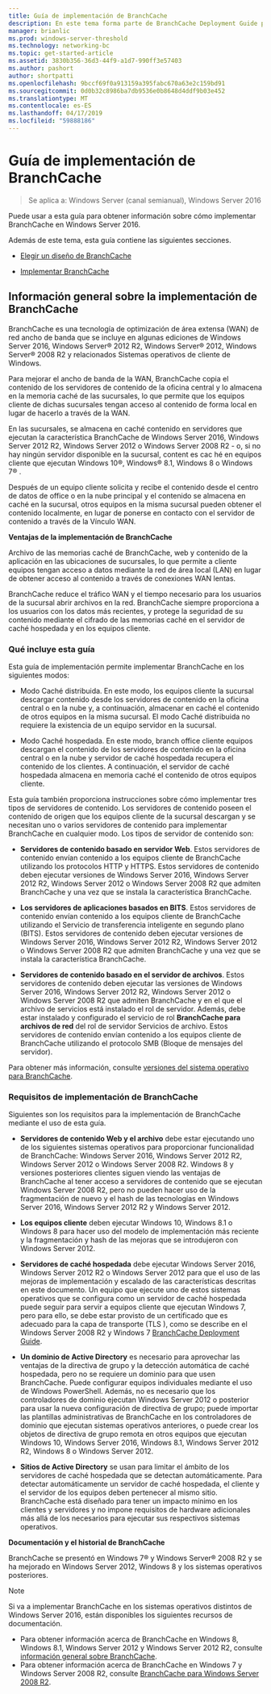 ```yaml
---
title: Guía de implementación de BranchCache
description: En este tema forma parte de BranchCache Deployment Guide para Windows Server 2016, que demuestra cómo implementar BranchCache en los modos de caché distribuida y hospedada para optimizar el uso de ancho de banda WAN de sucursales
manager: brianlic
ms.prod: windows-server-threshold
ms.technology: networking-bc
ms.topic: get-started-article
ms.assetid: 3830b356-36d3-44f9-a1d7-990ff3e57403
ms.author: pashort
author: shortpatti
ms.openlocfilehash: 9bccf69f0a913159a395fabc670a63e2c159bd91
ms.sourcegitcommit: 0d0b32c8986ba7db9536e0b8648d4ddf9b03e452
ms.translationtype: MT
ms.contentlocale: es-ES
ms.lasthandoff: 04/17/2019
ms.locfileid: "59888186"
---
```

# <a name="branchcache-deployment-guide"></a>Guía de implementación de BranchCache

>Se aplica a: Windows Server (canal semianual), Windows Server 2016

Puede usar a esta guía para obtener información sobre cómo implementar BranchCache en Windows Server 2016.  
  
Además de este tema, esta guía contiene las siguientes secciones.  
  
-   [Elegir un diseño de BranchCache](../../branchcache/plan/Choosing-a-BranchCache-Design.md)  
  
-   [Implementar BranchCache](../../branchcache/deploy/Deploy-BranchCache.md)  
  
## <a name="branchcache-deployment-overview"></a>Información general sobre la implementación de BranchCache

BranchCache es una tecnología de optimización de área extensa (WAN) de red ancho de banda que se incluye en algunas ediciones de Windows Server 2016, Windows Server&reg; 2012 R2, Windows Server&reg; 2012, Windows Server&reg; 2008 R2 y relacionados Sistemas operativos de cliente de Windows.  
  
Para mejorar el ancho de banda de la WAN, BranchCache copia el contenido de los servidores de contenido de la oficina central y lo almacena en la memoria caché de las sucursales, lo que permite que los equipos cliente de dichas sucursales tengan acceso al contenido de forma local en lugar de hacerlo a través de la WAN.  
  
En las sucursales, se almacena en caché contenido en servidores que ejecutan la característica BranchCache de Windows Server 2016, Windows Server 2012 R2, Windows Server 2012 o Windows Server 2008 R2 - o, si no hay ningún servidor disponible en la sucursal, content es cac hé en equipos cliente que ejecutan Windows 10&reg;, Windows&reg; 8.1, Windows 8 o Windows 7&reg; .  
  
Después de un equipo cliente solicita y recibe el contenido desde el centro de datos de office o en la nube principal y el contenido se almacena en caché en la sucursal, otros equipos en la misma sucursal pueden obtener el contenido localmente, en lugar de ponerse en contacto con el servidor de contenido a través de la Vínculo WAN.  
  
**Ventajas de la implementación de BranchCache**  
  
Archivo de las memorias caché de BranchCache, web y contenido de la aplicación en las ubicaciones de sucursales, lo que permite a cliente equipos tengan acceso a datos mediante la red de área local (LAN) en lugar de obtener acceso al contenido a través de conexiones WAN lentas.  
  
BranchCache reduce el tráfico WAN y el tiempo necesario para los usuarios de la sucursal abrir archivos en la red.  BranchCache siempre proporciona a los usuarios con los datos más recientes, y protege la seguridad de su contenido mediante el cifrado de las memorias caché en el servidor de caché hospedada y en los equipos cliente.  
  
### <a name="what-this-guide-provides"></a>Qué incluye esta guía  
Esta guía de implementación permite implementar BranchCache en los siguientes modos:  
  
-   Modo Caché distribuida. En este modo, los equipos cliente la sucursal descargar contenido desde los servidores de contenido en la oficina central o en la nube y, a continuación, almacenar en caché el contenido de otros equipos en la misma sucursal. El modo Caché distribuida no requiere la existencia de un equipo servidor en la sucursal.  
  
-   Modo Caché hospedada. En este modo, branch office cliente equipos descargan el contenido de los servidores de contenido en la oficina central o en la nube y servidor de caché hospedada recupera el contenido de los clientes. A continuación, el servidor de caché hospedada almacena en memoria caché el contenido de otros equipos cliente.  
  
Esta guía también proporciona instrucciones sobre cómo implementar tres tipos de servidores de contenido. Los servidores de contenido poseen el contenido de origen que los equipos cliente de la sucursal descargan y se necesitan uno o varios servidores de contenido para implementar BranchCache en cualquier modo. Los tipos de servidor de contenido son:  
  
-   **Servidores de contenido basado en servidor Web**. Estos servidores de contenido envían contenido a los equipos cliente de BranchCache utilizando los protocolos HTTP y HTTPS. Estos servidores de contenido deben ejecutar versiones de Windows Server 2016, Windows Server 2012 R2, Windows Server 2012 o Windows Server 2008 R2 que admiten BranchCache y una vez que se instala la característica BranchCache.  
  
-   **Los servidores de aplicaciones basados en BITS**. Estos servidores de contenido envían contenido a los equipos cliente de BranchCache utilizando el Servicio de transferencia inteligente en segundo plano (BITS). Estos servidores de contenido deben ejecutar versiones de Windows Server 2016, Windows Server 2012 R2, Windows Server 2012 o Windows Server 2008 R2 que admiten BranchCache y una vez que se instala la característica BranchCache.  
  
-   **Servidores de contenido basado en el servidor de archivos**. Estos servidores de contenido deben ejecutar las versiones de Windows Server 2016, Windows Server 2012 R2, Windows Server 2012 o Windows Server 2008 R2 que admiten BranchCache y en el que el archivo de servicios está instalado el rol de servidor. Además, debe estar instalado y configurado el servicio de rol **BranchCache para archivos de red** del rol de servidor Servicios de archivo. Estos servidores de contenido envían contenido a los equipos cliente de BranchCache utilizando el protocolo SMB (Bloque de mensajes del servidor).  
  
Para obtener más información, consulte [versiones del sistema operativo para BranchCache](https://technet.microsoft.com/windows-server-docs/networking/branchcache/branchcache#a-namebkmkosaoperating-system-versions-for-branchcache).  
  
### <a name="branchcache-deployment-requirements"></a>Requisitos de implementación de BranchCache

Siguientes son los requisitos para la implementación de BranchCache mediante el uso de esta guía.  
  
-   **Servidores de contenido Web y el archivo** debe estar ejecutando uno de los siguientes sistemas operativos para proporcionar funcionalidad de BranchCache: Windows Server 2016, Windows Server 2012 R2, Windows Server 2012 o Windows Server 2008 R2. Windows 8 y versiones posteriores clientes siguen viendo las ventajas de BranchCache al tener acceso a servidores de contenido que se ejecutan Windows Server 2008 R2, pero no pueden hacer uso de la fragmentación de nuevo y el hash de las tecnologías en Windows Server 2016, Windows Server 2012 R2 y Windows Server 2012.  
  
-   **Los equipos cliente** deben ejecutar Windows 10, Windows 8.1 o Windows 8 para hacer uso del modelo de implementación más reciente y la fragmentación y hash de las mejoras que se introdujeron con Windows Server 2012.  
  
-   **Servidores de caché hospedada** debe ejecutar Windows Server 2016, Windows Server 2012 R2 o Windows Server 2012 para que el uso de las mejoras de implementación y escalado de las características descritas en este documento.  Un equipo que ejecute uno de estos sistemas operativos que se configura como un servidor de caché hospedada puede seguir para servir a equipos cliente que ejecutan Windows 7, pero para ello, se debe estar provisto de un certificado que es adecuado para la capa de transporte (TLS ), como se describe en el Windows Server 2008 R2 y Windows 7 [BranchCache Deployment Guide](https://technet.microsoft.com/library/ee649232.aspx).  
  
-   **Un dominio de Active Directory** es necesario para aprovechar las ventajas de la directiva de grupo y la detección automática de caché hospedada, pero no se requiere un dominio para que usen BranchCache.  Puede configurar equipos individuales mediante el uso de Windows PowerShell. Además, no es necesario que los controladores de dominio ejecutan Windows Server 2012 o posterior para usar la nueva configuración de directiva de grupo; puede importar las plantillas administrativas de BranchCache en los controladores de dominio que ejecutan sistemas operativos anteriores, o puede crear los objetos de directiva de grupo remota en otros equipos que ejecutan Windows 10, Windows Server 2016, Windows 8.1, Windows Server 2012 R2, Windows 8 o Windows Server 2012.

-   **Sitios de Active Directory** se usan para limitar el ámbito de los servidores de caché hospedada que se detectan automáticamente.  Para detectar automáticamente un servidor de caché hospedada, el cliente y el servidor de los equipos deben pertenecer al mismo sitio. BranchCache está diseñado para tener un impacto mínimo en los clientes y servidores y no impone requisitos de hardware adicionales más allá de los necesarios para ejecutar sus respectivos sistemas operativos.  

**Documentación y el historial de BranchCache**

BranchCache se presentó en Windows 7&reg; y Windows Server&reg; 2008 R2 y se ha mejorado en Windows Server 2012, Windows 8 y los sistemas operativos posteriores.

> [!NOTE]
> Si va a implementar BranchCache en los sistemas operativos distintos de Windows Server 2016, están disponibles los siguientes recursos de documentación.
> 
> - Para obtener información acerca de BranchCache en Windows 8, Windows 8.1, Windows Server 2012 y Windows Server 2012 R2, consulte [información general sobre BranchCache](https://technet.microsoft.com/library/hh831696.aspx).  
> - Para obtener información acerca de BranchCache en Windows 7 y Windows Server 2008 R2, consulte [BranchCache para Windows Server 2008 R2](https://technet.microsoft.com/library/dd996634.aspx).  
  


